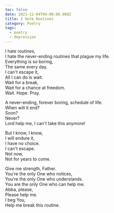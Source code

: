 ```yaml
---
toc: false
date: 2021-12-04T04:00:00.000Z
title: I Hate Routines
category: Poetry
tags:
  - poetry
  - depression
---
```

I hate routines,\
I hate the never-ending routines that plague my life.\
Everything is so boring,\
The same every day.<!--excerpt-->\
I can't escape it,\
All I can do is wait.\
Wait for a break,\
Wait for a chance at freedom.\
Wait. Hope. Pray.

A never-ending, forever boring, schedule of life.\
When will it end?\
Soon?\
Never?\
Lord help me, I can't take this anymore!

But I know, I know,\
I will endure it,\
I have no choice.\
I can't escape.\
Not now,\
Not for years to come.

Give me strength, Father.\
You're the only One who notices,\
You're the only One who understands.\
You are the only One who can help me.\
Abba, please,\
Please help me.\
I beg You,\
Help me break this routine.